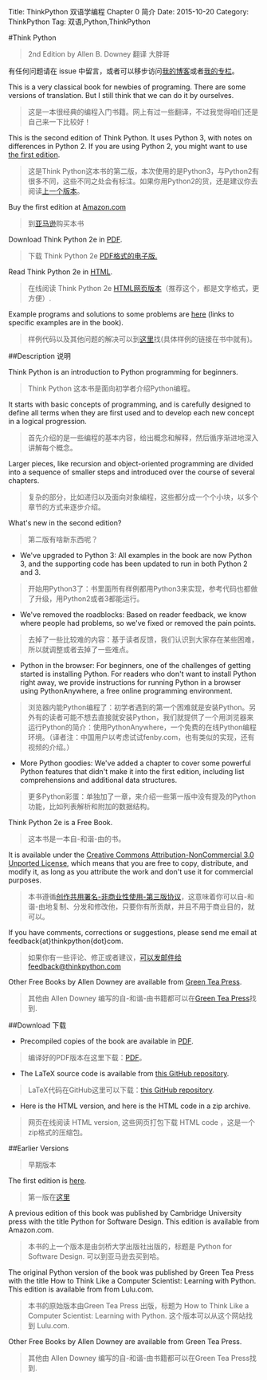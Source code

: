 Title: ThinkPython 双语学编程 Chapter 0 简介
Date: 2015-10-20
Category: ThinkPython
Tag: 双语,Python,ThinkPython

#Think Python
>2nd Edition
>by Allen B. Downey
>翻译 大胖哥
 
有任何问题请在 issue 中留言，或者可以移步访问[我的博客](http://blog.cycleuser.org)或者[我的专栏](https://zhuanlan.zhihu.com/python-kivy)。

This is a very classical book for newbies of programing. There are some versions of translation. But I still think that we can do it by ourselves. 
>这是一本很经典的编程入门书籍。网上有过一些翻译，不过我觉得咱们还是自己来一下比较好！

This is the second edition of Think Python. It uses Python 3, with notes on differences in Python 2. If you are using Python 2, you might want to use [the first edition](http://www.greenteapress.com/thinkpython/index.html).
>这是Think Python这本书的第二版，本次使用的是Python3，与Python2有很多不同，这些不同之处会有标注。如果你用Python2的货，还是建议你去阅读[上一个版本](http://www.greenteapress.com/thinkpython/index.html)。

Buy the first edition at [Amazon.com ](http://amzn.to/Owtmjy)
>到[亚马逊](http://amzn.to/Owtmjy)购买本书

Download Think Python 2e in [PDF](http://www.greenteapress.com/thinkpython2/thinkpython2.pdf).
>下载 Think Python 2e [PDF格式的电子版.](http://www.greenteapress.com/thinkpython2/thinkpython2.pdf)

Read Think Python 2e in [HTML](http://www.greenteapress.com/thinkpython2/html/index.html).
>在线阅读 Think Python 2e [HTML网页版本](http://www.greenteapress.com/thinkpython2/html/index.html)（推荐这个，都是文字格式，更方便）.

Example programs and solutions to some problems are [here](http://www.greenteapress.com/thinkpython2/code) (links to specific examples are in the book).
>样例代码以及其他问题的解决可以到[这里](http://www.greenteapress.com/thinkpython2/code)找(具体样例的链接在书中就有)。

##Description 说明

Think Python is an introduction to Python programming for beginners. 
>Think Python 这本书是面向初学者介绍Python编程。

It starts with basic concepts of programming, and is carefully designed to define all terms when they are first used and to develop each new concept in a logical progression. 
>首先介绍的是一些编程的基本内容，给出概念和解释，然后循序渐进地深入讲解每个概念。

Larger pieces, like recursion and object-oriented programming are divided into a sequence of smaller steps and introduced over the course of several chapters.
>复杂的部分，比如递归以及面向对象编程，这些都分成一个个小块，以多个章节的方式来逐步介绍。


What's new in the second edition?
>第二版有啥新东西呢？

*	We've upgraded to Python 3: All examples in the book are now Python 3, and the supporting code has been updated to run in both Python 2 and 3.
>开始用Python3了：书里面所有样例都用Python3来实现，参考代码也都做了升级，用Python2或者3都能运行。

*	We've removed the roadblocks: Based on reader feedback, we know where people had problems, so we've fixed or removed the pain points.
>去掉了一些比较难的内容：基于读者反馈，我们认识到大家存在某些困难，所以就调整或者去掉了一些难点。

*	Python in the browser: For beginners, one of the challenges of getting started is installing Python. For readers who don't want to install Python right away, we provide instructions for running Python in a browser using PythonAnywhere, a free online programming environment.
>浏览器内能Python编程了：初学者遇到的第一个困难就是安装Python。另外有的读者可能不想去直接就安装Python，我们就提供了一个用浏览器来运行Python的简介：使用PythonAnywhere，一个免费的在线Python编程环境。（译者注：中国用户以考虑试试fenby.com，也有类似的实现，还有视频的介绍。）

*	More Python goodies: We've added a chapter to cover some powerful Python features that didn't make it into the first edition, including list comprehensions and additional data structures.
>更多Python彩蛋：单独加了一章，来介绍一些第一版中没有提及的Python功能，比如列表解析和附加的数据结构。

Think Python 2e is a Free Book. 
>这本书是一本自-和谐-由的书。

It is available under the [Creative Commons Attribution-NonCommercial 3.0 Unported License](http://creativecommons.org/licenses/by-nc/3.0/), which means that you are free to copy, distribute, and modify it, as long as you attribute the work and don't use it for commercial purposes.
>本书遵循[创作共用署名-非商业性使用-第三版协议](http://creativecommons.org/licenses/by-nc/3.0/)，这意味着你可以自-和谐-由地复制、分发和修改他，只要你有所贡献，并且不用于商业目的，就可以。

If you have comments, corrections or suggestions, please send me email at feedback{at}thinkpython{dot}com.
>如果你有一些评论、修正或者建议，可以发邮件给feedback@thinkpython.com

Other Free Books by Allen Downey are available from [Green Tea Press](http://greenteapress.com/).
>其他由 Allen Downey 编写的自-和谐-由书籍都可以在[Green Tea Press](http://greenteapress.com/)找到.


##Download 下载

*	Precompiled copies of the book are available in [PDF](http://www.greenteapress.com/thinkpython2/thinkpython2.pdf).
>编译好的PDF版本在这里下载：[PDF](http://www.greenteapress.com/thinkpython2/thinkpython2.pdf)。

*	The LaTeX source code is available from [this GitHub repository](https://github.com/AllenDowney/ThinkPython2).
>LaTeX代码在GitHub这里可以下载：[this GitHub repository](https://github.com/AllenDowney/ThinkPython2).
*	Here is the HTML version, and here is the HTML code in a zip archive.
>网页在线阅读 HTML version, 这些网页打包下载 HTML code ，这是一个zip格式的压缩包。


##Earlier Versions 
>早期版本

The first edition is [here](http://www.greenteapress.com/thinkpython).
>第一版在[这里](http://www.greenteapress.com/thinkpython)

A previous edition of this book was published by Cambridge University press with the title Python for Software Design. This edition is available from Amazon.com.
>本书的上一个版本是由剑桥大学出版社出版的，标题是 Python for Software Design. 可以到亚马逊去买到哈。

The original Python version of the book was published by Green Tea Press with the title How to Think Like a Computer Scientist: Learning with Python. This edition is available from from Lulu.com.
>本书的原始版本由Green Tea Press 出版，标题为 How to Think Like a Computer Scientist: Learning with Python. 这个版本可以从这个网站找到 Lulu.com.


Other Free Books by Allen Downey are available from Green Tea Press.
>其他由 Allen Downey 编写的自-和谐-由书籍都可以在Green Tea Press找到.



